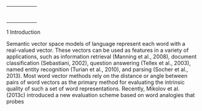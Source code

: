 |   |   |   |   |   |
| --- | --- | --- | --- | --- |
|   |   |   |   |   |
|   |   |   |   |   |
|   |   |   |   |   |
|   |   |   |   |   |
|   |   |   |   |   |
|   |   |   |   |   |
|   |   |   |   |   |



1 Introduction

Semantic vector space models of language represent each word with a real-valued vector. These vectors can be used as features in a variety of applications, such as information retrieval (Manning et al., 2008), document classification (Sebastiani, 2002), question answering (Tellex et al., 2003), named entity recognition (Turian et al., 2010), and parsing (Socher et al., 2013). Most word vector methods rely on the distance or angle between pairs of word vectors as the primary method for evaluating the intrinsic quality of such a set of word representations. Recently, Mikolov et al. (2013c) introduced a new evaluation scheme based on word analogies that probes
